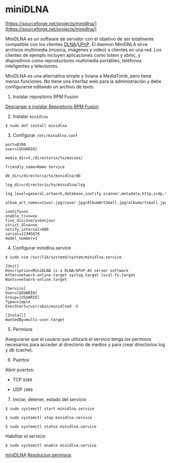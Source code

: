 # miniDLNA

[https://sourceforge.net/projects/minidlna/](https://sourceforge.net/projects/minidlna/)


MiniDLNA es un software de servidor con el objetivo de ser totalmente compatible con los clientes [DLNA](http://en.wikipedia.org/wiki/Digital_Living_Network_Alliance)/[UPnP](http://en.wikipedia.org/wiki/Universal_Plug_and_Play). El daemon MiniDNLA sirve archivos multimedia (música, imágenes y video) a clientes en una red. Los clientes de ejemplo incluyen aplicaciones como totem y xbmc, y dispositivos como reproductores multimedia portátiles, teléfonos inteligentes y televisores.

MiniDLNA es una alternativa simple y liviana a MediaTomb, pero tiene menos funciones. No tiene una interfaz web para la administración y debe configurarse editando un archivo de texto.


1. Instalar repositorio RPM Fusion

[Descargar e instalar Repositorio RPM Fusion](https://rpmfusion.org/Configuration)


2. Instalar `minidlna`

```
$ sudo dnf install minidlna
```


3. Configurar `/etc/minidlna.conf`

```
port=8200
user=[USUARIO]

media_dir=V,/directorio/to/movies/

friendly_name=Name Service

db_dir=/directorio/to/minidlna/db

log_dir=/directorio/to/minidlna/log

log_level=general,artwork,database,inotify,scanner,metadata,http,ssdp,tivo=warn

album_art_names=Cover.jpg/cover.jpg/AlbumArtSmall.jpg/albumartsmall.jpg/AlbumArt.jpg/albumart.jpg/Album.jpg/album.jpg/Folder.jpg/folder.jpg/Thumb.jpg/thumb.jpg

inotify=no
enable_tivo=no
tivo_discovery=bonjour
strict_dlna=no
notify_interval=900
serial=12345678
model_number=1
```


4. Configurar minidlna.service

```
$ sudo vim /usr/lib/systemd/system/minidlna.service
```

```
[Unit]
Description=MiniDLNA is a DLNA/UPnP-AV server software
After=network-online.target syslog.target local-fs.target
Wants=network-online.target

[Service]
User=[USUARIO]
Group=[USUARIO]
Type=simple
ExecStart=/usr/sbin/minidlnad -S

[Install]
WantedBy=multi-user.target
```


5. Permisos

Asegurarse que el usuario que utilizará el servicio tenga los permisos necesarios para acceder al directorio de medios y para crear directorios log y db (cache).


6. Puertos

Abrir puertos:

* TCP `8200`

* UDP `1900`



7. Iniciar, detener, estado del servicio

```
$ sudo systemctl start minidlna.service 

$ sudo systemctl stop minidlna.service 

$ sudo systemctl status minidlna.service 
```


Habilitar el servicio

```
$ sudo systemctl enable minidlna.service 
```



[miniDLNA](https://help.ubuntu.com/community/MiniDLNA)
[Resolucion permisos](https://forums.gentoo.org/viewtopic-t-1124365-start-0.html)


